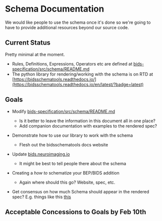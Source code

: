 # Schema Documentation

We would like people to use the schema once it's done so we're going to have to provide additional resources beyond our source code.

## Current Status

Pretty minimal at the moment.

-   Rules, Definitions, Expressions, Operators etc are defined at [bids-specification/src/schema/README.md](https://github.com/bids-standard/bids-specification/tree/master/src/schema)
-   The python library for rendering/working with the schema is on RTD at [https://bidsschematools.readthedocs.io/](https://bidsschematools.readthedocs.io/en/latest/?badge=latest)

## Goals

-   Modify [bids-specification/src/schema/README.md](https://github.com/bids-standard/bids-specification/tree/master/src/schema)

    -   Is it better to leave the information in this document all in one place?
    -   Add companion documentation with examples to the rendered spec?

-   Demonstrate how to use our library to work with the schema

    -   Flesh out the bidsschematools docs website

-   Update [bids.neuroimaging.io](bids.neuroimaging.io)

    -   It might be best to tell people there about the schema

-   Creating a _how to_ schematize your BEP/BIDS addition
    -   Again where should this go? Website, spec, etc.
-   Get consensus on how much Schema should appear in the rendered spec? E.g. things like
    this [this](https://bids-specification.readthedocs.io/en/latest/schema/index.html#bids-schema)

## Acceptable Concessions to Goals by Feb 10th
